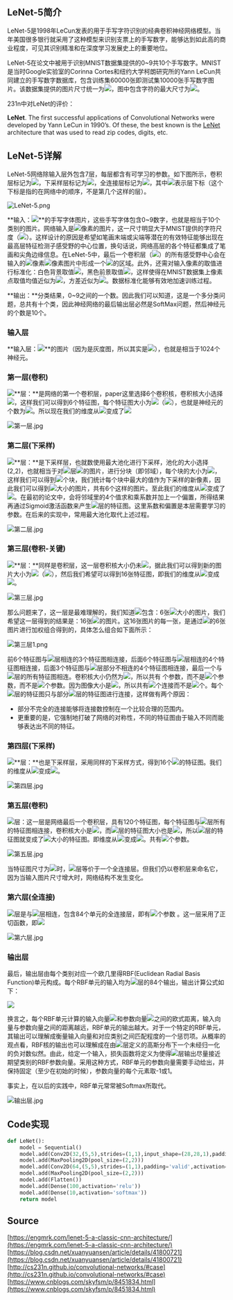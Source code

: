 <a name="601bfdb8"></a>
## LeNet-5简介

LeNet-5是1998年LeCun发表的用于手写字符识别的经典卷积神经网络模型。当年美国很多银行就采用了这种模型来识别支票上的手写数字，能够达到如此高的商业程度，可见其识别精准和在深度学习发展史上的重要地位。

LeNet-5在论文中被用于识别MNIST数据集提供的0~9共10个手写数字。MNIST是当时Google实验室的Corinna Cortes和纽约大学柯朗研究所的Yann LeCun共同建立的手写数字数据库，包含训练集60000张即测试集10000张手写数字图片。该数据集提供的图片尺寸统一为![](./img/388a0f04894f59cac6e3438ab14527f0.svg)，图中包含字符的最大尺寸为![](./img/7620433c0819f9e5149f48b22d079812.svg)。

231n中对LeNet的评价：

**LeNet**. The first successful applications of Convolutional Networks were developed by Yann LeCun in 1990’s. Of these, the best known is the [LeNet](http://yann.lecun.com/exdb/publis/pdf/lecun-98.pdf) architecture that was used to read zip codes, digits, etc.

<a name="ba210197"></a>
## LeNet-5详解

LeNet-5网络除输入层外包含7层，每层都含有可学习的参数。如下图所示，卷积层标记为![](./img/0ca9b50c4f630610a4851c789b270a9a.svg)，下采样层标记为![](./img/090614c64a0b7bb53db9ff6a62933770.svg)，全连接层标记为![](./img/a850ddbcd70880670c3c5b8e4390d4f8.svg)，其中![](./img/9dd4e461268c8034f5c8564e155c67a6.svg)表示层下标（这个下标是指的在网络中的顺序，不是第几个这样的层）。

![LeNet-5.png](./img/1596531426616-bf44eae3-ea84-4284-82bc-5a00c8289cc1.png)

**输入：![](./img/43563acd97469d7a12d27c9043c982bf.svg)**的手写字体图片，这些手写字体包含0~9数字，也就是相当于10个类别的图片。网络输入是![](./img/43563acd97469d7a12d27c9043c982bf.svg)像素的图片，这一尺寸明显大于MNIST提供的字符尺度（![](./img/388a0f04894f59cac6e3438ab14527f0.svg)）。这样设计的原因是希望如笔画末端或尖端等潜在的有效特征能够出现在最高层特征检测子感受野的中心位置，换句话说，网络高层的各个特征都集成了笔画和尖角边缘信息。在LeNet-5中，最后一个卷积层（![](./img/349411fb9ab0071ae0963d9e3e113a1e.svg)）的所有感受野中心会在输入的![](./img/6364d3f0f495b6ab9dcf8d3b5c6e0b01.svg)像素![](./img/487fe5fa0b65f918964f25ba2d44c85f.svg)像素图片中形成一个![](./img/7620433c0819f9e5149f48b22d079812.svg)的区域。此外，还需对输入像素的取值进行标准化：白色背景取值![](./img/b4132a25aecd27236a53a2b1aabb7a75.svg)，黑色前景取值![](./img/787ef7c2ac72bd7ff5ea5eed1da8b7e3.svg)，这样使得在MNIST数据集上像素点取值均值近似为![](./img/cfcd208495d565ef66e7dff9f98764da.svg)，方差近似为![](./img/c4ca4238a0b923820dcc509a6f75849b.svg)。数据标准化能够有效地加速训练过程。

**输出：**分类结果，0~9之间的一个数。因此我们可以知道，这是一个多分类问题，总共有十个类，因此神经网络的最后输出层必然是SoftMax问题，然后神经元的个数是10个。

<a name="44225dfa"></a>
### 输入层

**输入层：![](./img/43563acd97469d7a12d27c9043c982bf.svg)**的图片（因为是灰度图，所以其实是![](./img/78b7ce544c2b6d52026fd6caac563e8a.svg)），也就是相当于1024个神经元。

<a name="c3f1d3bd"></a>
### 第一层(卷积)

![](./img/4fa71d007c094ac3c858919aec515277.svg)**层：**是网络的第一个卷积层，paper这里选择6个卷积核，卷积核大小选择![](./img/f57cbc4e8ef8235bc15328cedf283f97.svg)，这样我们可以得到6个特征图，每个特征图大小为![](./img/388a0f04894f59cac6e3438ab14527f0.svg)（![](./img/fa0ce1c9e3b53dd49add625b3ec81fb3.svg)），也就是神经元的个数为![](./img/5caf1ae6962059fd2bb0b5f549291cb9.svg)。所以现在我们的维度从![](./img/78b7ce544c2b6d52026fd6caac563e8a.svg)变成了![](./img/cb824dde43f2877f17cd924b24a7fa57.svg)

![第一层.jpg](./img/1596531569657-b696e634-b2f4-4894-9c13-bec207ff328e.jpeg)

<a name="1d2a4170"></a>
### 第二层(下采样)

![](./img/a3de00c1597600a387128a7add5b354f.svg)**层：**是下采样层，也就数使用最大池化进行下采样，池化的大小选择(2,2)，也就相当于对![](./img/4fa71d007c094ac3c858919aec515277.svg)层![](./img/388a0f04894f59cac6e3438ab14527f0.svg)的图片，进行分块（即邻域），每个块的大小为![](./img/6d92cd358862cf6ada4d640f248f6ac0.svg)，这样我们可以得到![](./img/5c29f9eccdbfe168b03140dbfe0b7c01.svg)个块，我们统计每个块中最大的值作为下采样的新像素，因此我们可以得到![](./img/5c29f9eccdbfe168b03140dbfe0b7c01.svg)大小的图片，共有6个这样的图片。至此我们的维度从![](./img/cb824dde43f2877f17cd924b24a7fa57.svg)变成了![](./img/45f489ff3975dd44df86ae335f330db0.svg)。在最初的论文中，会将邻域里的4个值求和乘系数并加上一个偏置，所得结果再通过Sigmoid激活函数来产生![](./img/a3de00c1597600a387128a7add5b354f.svg)层的特征图。这里系数和偏置是本层需要学习的参数。在后来的实现中，常用最大池化取代上述过程。

![第二层.jpg](./img/1596532019843-d75946e0-45ab-4400-88eb-246a0f947445.jpeg)

<a name="ca74e47f"></a>
### 第三层(卷积-关键)

![](./img/349411fb9ab0071ae0963d9e3e113a1e.svg)**层：**同样是卷积层，这一层卷积核大小仍未![](./img/f57cbc4e8ef8235bc15328cedf283f97.svg)，据此我们可以得到新的图片大小为![](./img/ba251f7115d14d1535beda426db20ede.svg)（![](./img/fd8cc0ed51a1e88ac51d68b4456305d7.svg)），然后我们希望可以得到16张特征图，即我们的维度从![](./img/45f489ff3975dd44df86ae335f330db0.svg)变成![](./img/97dfd8f7b249e173fc678da8722a378c.svg)。

![第三层.jpg](./img/1596532086544-a1b41c30-00bd-4eb4-bde4-780a889405de.jpeg)

那么问题来了，这一层是最难理解的，我们知道![](./img/a3de00c1597600a387128a7add5b354f.svg)包含：6张![](./img/5c29f9eccdbfe168b03140dbfe0b7c01.svg)大小的图片，我们希望这一层得到的结果是：16张![](./img/ba251f7115d14d1535beda426db20ede.svg)的图片。这16张图片的每一张，是通过![](./img/a3de00c1597600a387128a7add5b354f.svg)的6张图片进行加权组合得到的，具体怎么组合如下面所示：

![第三层1.png](./img/1596532158719-a6afc0f7-83fe-453a-b347-c0fd8d4f3177.png)

前6个特征图与![](./img/a3de00c1597600a387128a7add5b354f.svg)层相连的3个特征图相连接，后面6个特征图与![](./img/a3de00c1597600a387128a7add5b354f.svg)层相连的4个特征图相连接，后面3个特征图与![](./img/a3de00c1597600a387128a7add5b354f.svg)层部分不相连的4个特征图相连接，最后一个与![](./img/a3de00c1597600a387128a7add5b354f.svg)层的所有特征图相连。卷积核大小仍然为![](./img/f57cbc4e8ef8235bc15328cedf283f97.svg)，所以共有 个参数，而不是![](./img/5a1513725f92f04d6202e6b51f45211b.svg)个参数，而不是![](./img/ca44b919627c74bac5f779859b1866f0.svg)个参数。因为图像大小是![](./img/ba251f7115d14d1535beda426db20ede.svg)，所以共有![](./img/e2b654239f344e8bed059443c27f9df6.svg)个连接而不是![](./img/70b9bb361eda4af635c1d540f6ddf5dc.svg)个。每个![](./img/349411fb9ab0071ae0963d9e3e113a1e.svg)层的特征图只与部分![](./img/a3de00c1597600a387128a7add5b354f.svg)层的特征图进行连接，这样做有两个原因：

- 部分不完全的连接能够将连接数控制在一个比较合理的范围内。
- 更重要的是，它强制地打破了网络的对称性，不同的特征图由于输入不同而能够表达出不同的特征。

<a name="200fb8c6"></a>
### 第四层(下采样)

![](./img/982f1877cdcf00febf7dbf67cc7a1229.svg)**层：**也是下采样层，采用同样的下采样方式，得到16个![](./img/f57cbc4e8ef8235bc15328cedf283f97.svg)的特征图。我们的维度从![](./img/97dfd8f7b249e173fc678da8722a378c.svg)变成![](./img/2cd61e2f98504ef99141eea28e593ad9.svg)。

![第四层.jpg](./img/1596532299616-a6ded278-071a-4c68-a77a-f18065543f38.jpeg)

<a name="e06409a6"></a>
### 第五层(卷积)

![](./img/81454c854daa5b2cc48d20abb6ad176d.svg)层：这一层是网络最后一个卷积层，具有120个特征图，每个特征图与![](./img/982f1877cdcf00febf7dbf67cc7a1229.svg)层所有的特征图相连接，卷积核大小是![](./img/f57cbc4e8ef8235bc15328cedf283f97.svg)，而![](./img/982f1877cdcf00febf7dbf67cc7a1229.svg)层的特征图大小也是![](./img/f57cbc4e8ef8235bc15328cedf283f97.svg)，所以![](./img/81454c854daa5b2cc48d20abb6ad176d.svg)层的特征图就变成了![](./img/4d6ba9b460a81712eacde7738ad52dcb.svg)大小的特征图。即维度从![](./img/2cd61e2f98504ef99141eea28e593ad9.svg)变成![](./img/28e31569831c290f4b36c5439d20bd6c.svg)。共有![](./img/4285dd007e8a3ce11a8762390fda02b4.svg)个参数。

![第五层.jpg](./img/1596683904024-d79ddce8-0d8a-440c-9ab0-86df13adfe4b.jpeg)

当特征图尺寸为![](./img/4d6ba9b460a81712eacde7738ad52dcb.svg)时，![](./img/81454c854daa5b2cc48d20abb6ad176d.svg)层等价于一个全连接层。但我们仍以卷积层来命名它，因为当输入图片尺寸增大时，网络结构不发生变化。

<a name="54ab53be"></a>
### 第六层(全连接)

![](./img/a67c78796049ddbb01efcfa3a71483e6.svg)层是与![](./img/81454c854daa5b2cc48d20abb6ad176d.svg)层相连，包含84个单元的全连接层，即有![](./img/b495b5c4fb2ea48bbaa6d16622ef7d61.svg)个参数 。这一层采用了正切函数，即![](./img/4abc8661722eec303da667073ca27357.svg)

![第六层.jpg](./img/1596683940301-ba2f0875-caa3-47af-a7b7-fb67ff1c3ae3.jpeg)

<a name="b8ba1121"></a>
### 输出层

最后，输出层由每个类别对应一个欧几里得RBF(Euclidean Radial Basis Function)单元构成。每个RBF单元的输入均为![](./img/a67c78796049ddbb01efcfa3a71483e6.svg)层的84个输出，输出计算公式如下：

![](./img/d856f5b983163fa365127f8539b4085b.svg)

换言之，每个RBF单元计算的输入向量![](./img/9dd4e461268c8034f5c8564e155c67a6.svg)和参数向量![](./img/f1290186a5d0b1ceab27f4e77c0c5d68.svg)之间的欧式距离，输入向量与参数向量之间的距离越远，RBF单元的输出越大。对于一个特定的RBF单元，其输出可以理解成衡量输入向量和对应类别之间匹配程度的一个惩罚项。从概率的观点看，RBF核的输出也可以理解成在由![](./img/a67c78796049ddbb01efcfa3a71483e6.svg)层定义的高斯分布下一个未经归一化的负对数似然。由此，给定一个输入，损失函数将定义为使得![](./img/a67c78796049ddbb01efcfa3a71483e6.svg)层输出尽量接近期望类别的RBF参数向量。采用这种方式，RBF单元的参数向量需要手动给出，并保持固定（至少在初始的时候），参数向量的每个元素取-1或1。

事实上，在以后的实践中，RBF单元常常被Softmax所取代。

![输出层.jpg](./img/1596684021727-bf0a004e-cd69-43f8-bb8a-29a2316211fa.jpeg)

<a name="0d053b6e"></a>
## Code实现

```python
def LeNet():
    model = Sequential()
    model.add(Conv2D(32,(5,5),strides=(1,1),input_shape=(28,28,1),padding='valid',activation='relu',kernel_initializer='uniform'))
    model.add(MaxPooling2D(pool_size=(2,2)))
    model.add(Conv2D(64,(5,5),strides=(1,1),padding='valid',activation='relu',kernel_initializer='uniform'))
    model.add(MaxPooling2D(pool_size=(2,2)))
    model.add(Flatten())
    model.add(Dense(100,activation='relu'))
    model.add(Dense(10,activation='softmax'))
    return model
```

<a name="Source"></a>
## Source

[https://engmrk.com/lenet-5-a-classic-cnn-architecture/](https://engmrk.com/lenet-5-a-classic-cnn-architecture/)<br />[https://blog.csdn.net/xuanyuansen/article/details/41800721](https://blog.csdn.net/xuanyuansen/article/details/41800721)<br />[http://cs231n.github.io/convolutional-networks/#case](http://cs231n.github.io/convolutional-networks/#case)<br />[https://www.cnblogs.com/skyfsm/p/8451834.html](https://www.cnblogs.com/skyfsm/p/8451834.html)
